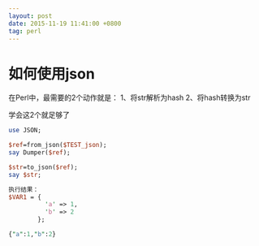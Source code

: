 ```yaml
---
layout: post
date: 2015-11-19 11:41:00 +0800
tag: perl
---
```


# 如何使用json

在Perl中，最需要的2个动作就是：
1、将str解析为hash
2、将hash转换为str

学会这2个就足够了

```perl
use JSON;

$ref=from_json($TEST_json);
say Dumper($ref);

$str=to_json($ref);
say $str;

执行结果：
$VAR1 = {
          'a' => 1,
          'b' => 2
        };

{"a":1,"b":2}
```
